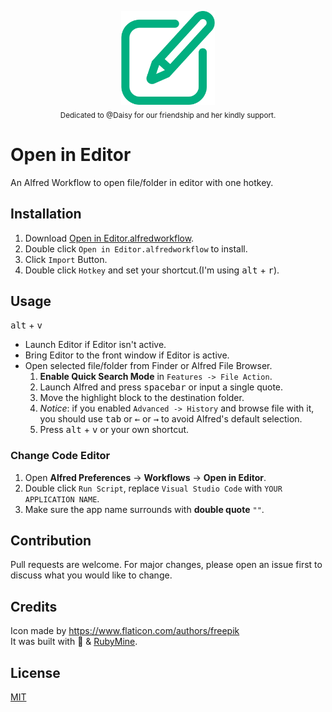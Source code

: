<p align="center">
  <img src="icon.png" alt="Open in Editor Logo" height="150px"><br>
  <sub>Dedicated to @Daisy for our friendship and her kindly support.</sub>
</p>

# Open in Editor
An Alfred Workflow to open file/folder in editor with one hotkey.

## Installation
1. Download [Open in Editor.alfredworkflow](https://github.com/willbchang/alfred-open-in-editor/releases/latest).
2. Double click `Open in Editor.alfredworkflow` to install.
3. Click `Import` Button.
4. Double click `Hotkey` and set your shortcut.(I'm using <kbd>alt</kbd> + <kbd>r</kbd>).

## Usage
<kbd>alt</kbd> + <kbd>v</kbd>
- Launch Editor if Editor isn't active.
- Bring Editor to the front window if Editor is active.
- Open selected file/folder from Finder or Alfred File Browser.
  1. **Enable Quick Search Mode** in `Features -> File Action`.
  2. Launch Alfred and press <kbd>spacebar</kbd> or input a single quote.
  3. Move the highlight block to the destination folder.
  4. *Notice*: if you enabled `Advanced -> History` and browse file with it, you should use <kbd>tab</kbd> or <kbd>←</kbd> or <kbd>→</kbd> to avoid Alfred's default selection.
  5. Press <kbd>alt</kbd> + <kbd>v</kbd> or your own shortcut.
  

### Change Code Editor
1. Open **Alfred Preferences** -> **Workflows**  -> **Open in Editor**.
2. Double click `Run Script`, replace `Visual Studio Code` with `YOUR APPLICATION NAME`.
3. Make sure the app name surrounds with **double quote** `""`.

## Contribution
Pull requests are welcome. For major changes, please open an issue first to discuss what you would like to change.

## Credits
Icon made by https://www.flaticon.com/authors/freepik <br>
It was built with 💖 & [RubyMine](https://www.jetbrains.com/ruby/).

## License
[MIT](LICENSE)

